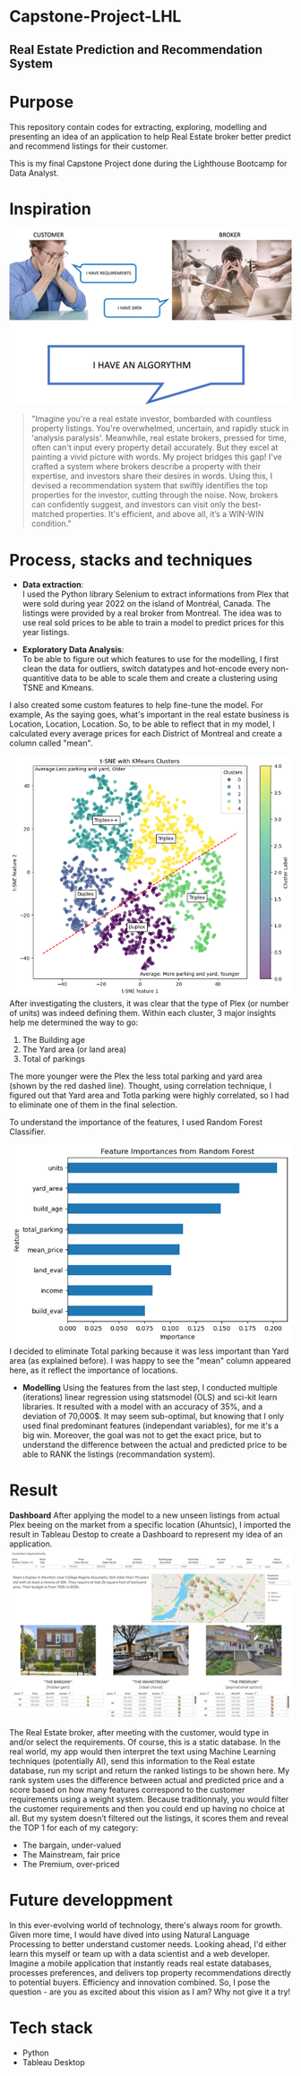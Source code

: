 # Capstone-Project-LHL
## Real Estate Prediction and Recommendation System

# Purpose

This repository contain codes for extracting, exploring, modelling and presenting an idea of an application to help Real Estate broker better predict and recommend listings for their customer.

This is my final Capstone Project done during the Lighthouse Bootcamp for Data Analyst.

# Inspiration

![The PAIN](/output/figures/the_pain.png)

> "Imagine you're a real estate investor, bombarded with countless property listings. You're overwhelmed, uncertain, and rapidly stuck in 'analysis paralysis'. Meanwhile, real estate brokers, pressed for time, often can't input every property detail accurately. But they excel at painting a vivid picture with words. My project bridges this gap! I've crafted a system where brokers describe a property with their expertise, and investors share their desires in words. Using this, I devised a recommendation system that swiftly identifies the top properties for the investor, cutting through the noise. Now, brokers can confidently suggest, and investors can visit only the best-matched properties. It's efficient, and above all, it’s a WIN-WIN condition."

# Process, stacks and techniques

- **Data extraction**:<br>
I used the Python library Selenium to extract informations from Plex that were sold during year 2022 on the island of Montréal, Canada. The listings were provided by a real broker from Montreal. The idea was to use real sold prices to be able to train a model to predict prices for this year listings.

- **Exploratory Data Analysis**:<br>
To be able to figure out which features to use for the modelling, I first clean the data for outliers, switch datatypes and hot-encode every non-quantitive data to be able to scale them and create a clustering using TSNE and Kmeans.

I also created some custom features to help fine-tune the model.
For example, As the saying goes, what's important in the real estate business is Location, Location, Location.
So, to be able to reflect that in my model, I calculated every average prices for each District of Montreal and create a column called "mean".

![Clustering](/output/figures/Clusters.png)
After investigating the clusters, it was clear that the type of Plex (or number of units) was indeed defining them. Within each cluster, 3 major insights help me determined the way to go:

1. The Building age
2. The Yard area (or land area)
3. Total of parkings

The more younger were the Plex the less total parking and yard area (shown by the red dashed line). Thought, using correlation technique, I figured out that Yard area and Totla parking were highly correlated, so I had to eliminate one of them in the final selection.

To understand the importance of the features, I used Random Forest Classifier.

![Random forest](/output/figures/Predominant.png)
I decided to eliminate Total parking because it was less important than Yard area (as explained before). I was happy to see the "mean" column appeared here, as it reflect the importance of locations.

- **Modelling**
Using the features from the last step, I conducted multiple (iterations) linear regression using statsmodel (OLS) and sci-kit learn libraries.
It resulted with a model with an accuracy of 35%, and a deviation of 70,000$. It may seem sub-optimal, but knowing that I only used final predominant features (independant variables), for me it's a big win. Moreover, the goal was not to get the exact price, but to understand the difference between the actual and predicted price to be able to RANK the listings (recommandation system).


# Result

**Dashboard**
After applying the model to a new unseen listings from actual Plex beeing on the market from a specific location (Ahuntsic), I imported the result in Tableau Destop to create a Dashboard to represent my idea of an application.
![Dashboard](/output/figures/Dashboard.png)

The Real Estate broker, after meeting with the customer, would type in and/or select the requirements. Of course, this is a static database. In the real world, my app would then interpret the text using Machine Learning techniques (potentially AI), send this information to the Real estate database, run my script and return the ranked listings to be shown here.
My rank system uses the difference between actual and predicted price and a score based on how many features correspond to the customer requirements using a weight system. Because traditionnaly, you would filter the customer requirements and then you could end up having no choice at all. But my system doesn’t filtered out the listings, it scores them and reveal the TOP 1 for each of my category:

- The bargain, under-valued
- The Mainstream, fair price
- The Premium, over-priced

# Future developpment

In this ever-evolving world of technology, there's always room for growth. Given more time, I would have dived into using Natural Language Processing to better understand customer needs. Looking ahead, I'd either learn this myself or team up with a data scientist and a web developer. 
Imagine a mobile application that instantly reads real estate databases, processes preferences, and delivers top property recommendations directly to potential buyers. Efficiency and innovation combined. So, I pose the question - are you as excited about this vision as I am? Why not give it a try!

# Tech stack

- Python
- Tableau Desktop


